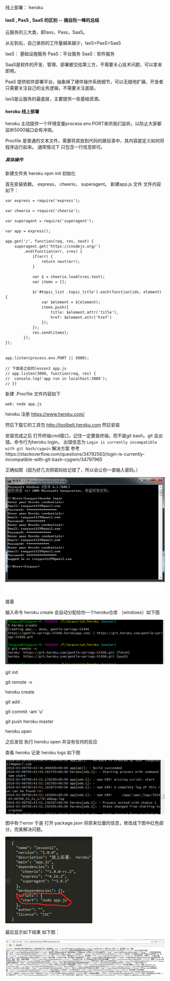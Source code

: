 线上部署： heroku


#### IaaS , PasS , SaaS 的区别  -- 摘自阮一峰的总结

云服务的三大类，即Iass，Pass，SaaS。

从左到右，自己承担的工作量越来越少，IasS>PasS>SaaS

IaaS： 基础设施服务
PaaS：平台服务
SaaS：软件服务

SaaS是软件的开发、管理、部署都交给第三方，不需要关心技术问题，可以拿来即用。

PaaS 提供软件部署平台，抽象掉了硬件操作系统细节，可以无缝地扩展。开发者只需要关注自己的业务逻辑，不需要关注底层。

IasS是云服务的最底层，主要提供一些基础资源。

#### heroku 线上部署

heroku 主动提供一个环境变量process.env.PORT来供我们监听。以防止大家都监听5000端口会有冲突。

Procfile 是普通的文本文件，需要将其放到代码的跟目录中，其内容是定义如何将程序运行起来。 通常情况下
只包含一行信息即可。

##### 具体操作

新建文件夹 heroku
npm init 初始化

首先安装依赖。 express， cheerio， superagent。
新建app.js 文件    文件内容如下：
```
var express = require('express');

var cheerio = require('cheerio');

var superagent = require('superagent');

var app = express();

app.get('/', function(req, res, next) {
	superagent.get('https://cnodejs.org/')
		.end(function(err, sres) {
			if(err) {
				return next(err);
			}

			var $ = cheerio.load(sres.text);
			var items = [];

			$('#topic_list .topic_title').each(function(idx, element) {
				var $element = $(element);
				items.push({
					title: $element.attr('title'),
					href: $element.attr('href')
				});
			});
			res.send(items);
		});
});


app.listen(process.env.PORT || 5000);

// 下面是之前的lesson3 app.js 
// app.listen(3000, function(req, res) {
// 	console.log('app run in localhost:3000');
// })
```
新建 .Procfile 文件内容如下
```
web: node app.js
```
 heroku 注册 https://www.heroku.com/

 然后下载它的工具包  http://toolbelt.heroku.com 然后安装

 安装完成之后 打开终端cmd窗口，记住一定要是终端，而不是git bash。git 会出错。命令行为heroku login。
 出错信息为 `Login is currently incompatible with git bash/cygwin`  解决方案 参考https://stackoverflow.com/questions/34792563/login-is-currently-incompatible-with-git-bash-cygwin/34797965

 正确如图（因为好几次把密码给记错了，所以会让你一直输入密码。）

 ![cmd](./cmd.png) 

 接着
 
 输入命令 heroku create 会自动分配给你一个heroku仓库 （windows）如下图

 ![create](./create.png)

 git init

 git remote -v

 heroku create

 git add .

 git commit -am 'u'

 git push heroku master

 heroku open 

 之后发现 执行 heroku open 并没有任何的反应

查看 heroku 记录  heroku logs 如下图

![logs](./logs.png)


图中有个error 于是 打开 package.json  将原来位置的信息，修改成下图中红色部分，完美解决问题。

![modify](./modify.png)

最后显示如下结果 如下图：

![result](./result.png)










